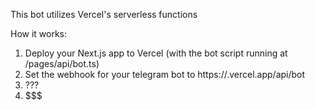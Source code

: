 This bot utilizes Vercel's serverless functions

How it works:
1. Deploy your Next.js app to Vercel (with the bot script running at /pages/api/bot.ts)
2. Set the webhook for your telegram bot to https://<your-app>.vercel.app/api/bot
3. ???
4. $$$